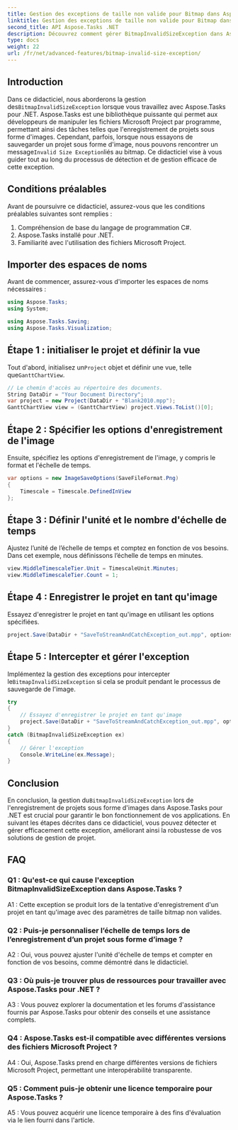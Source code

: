 ```yaml
---
title: Gestion des exceptions de taille non valide pour Bitmap dans Aspose.Tasks
linktitle: Gestion des exceptions de taille non valide pour Bitmap dans Aspose.Tasks
second_title: API Aspose.Tasks .NET
description: Découvrez comment gérer BitmapInvalidSizeException dans Aspose.Tasks pour .NET lors de l’enregistrement de projets sous forme d’images. Tutoriel complet avec des conseils étape par étape.
type: docs
weight: 22
url: /fr/net/advanced-features/bitmap-invalid-size-exception/
---
```

## Introduction

 Dans ce didacticiel, nous aborderons la gestion des`BitmapInvalidSizeException` lorsque vous travaillez avec Aspose.Tasks pour .NET. Aspose.Tasks est une bibliothèque puissante qui permet aux développeurs de manipuler les fichiers Microsoft Project par programme, permettant ainsi des tâches telles que l'enregistrement de projets sous forme d'images. Cependant, parfois, lorsque nous essayons de sauvegarder un projet sous forme d'image, nous pouvons rencontrer un message`Invalid Size Exception`liés au bitmap. Ce didacticiel vise à vous guider tout au long du processus de détection et de gestion efficace de cette exception.

## Conditions préalables

Avant de poursuivre ce didacticiel, assurez-vous que les conditions préalables suivantes sont remplies :
1. Compréhension de base du langage de programmation C#.
2. Aspose.Tasks installé pour .NET.
3. Familiarité avec l'utilisation des fichiers Microsoft Project.

## Importer des espaces de noms

Avant de commencer, assurez-vous d'importer les espaces de noms nécessaires :
```csharp
using Aspose.Tasks;
using System;

using Aspose.Tasks.Saving;
using Aspose.Tasks.Visualization;

```

## Étape 1 : initialiser le projet et définir la vue

 Tout d'abord, initialisez un`Project` objet et définir une vue, telle que`GanttChartView`.

```csharp
// Le chemin d'accès au répertoire des documents.
String DataDir = "Your Document Directory";
var project = new Project(DataDir + "Blank2010.mpp");
GanttChartView view = (GanttChartView) project.Views.ToList()[0];
```

## Étape 2 : Spécifier les options d'enregistrement de l'image

Ensuite, spécifiez les options d'enregistrement de l'image, y compris le format et l'échelle de temps.

```csharp
var options = new ImageSaveOptions(SaveFileFormat.Png)
{
    Timescale = Timescale.DefinedInView
};
```

## Étape 3 : Définir l'unité et le nombre d'échelle de temps

Ajustez l’unité de l’échelle de temps et comptez en fonction de vos besoins. Dans cet exemple, nous définissons l’échelle de temps en minutes.

```csharp
view.MiddleTimescaleTier.Unit = TimescaleUnit.Minutes;
view.MiddleTimescaleTier.Count = 1;
```

## Étape 4 : Enregistrer le projet en tant qu'image

Essayez d'enregistrer le projet en tant qu'image en utilisant les options spécifiées.

```csharp
project.Save(DataDir + "SaveToStreamAndCatchException_out.mpp", options);
```

## Étape 5 : Intercepter et gérer l'exception

 Implémentez la gestion des exceptions pour intercepter le`BitmapInvalidSizeException` si cela se produit pendant le processus de sauvegarde de l'image.

```csharp
try
{
    // Essayez d'enregistrer le projet en tant qu'image
    project.Save(DataDir + "SaveToStreamAndCatchException_out.mpp", options);
}
catch (BitmapInvalidSizeException ex)
{
    // Gérer l'exception
    Console.WriteLine(ex.Message);
}
```

## Conclusion

 En conclusion, la gestion du`BitmapInvalidSizeException` lors de l'enregistrement de projets sous forme d'images dans Aspose.Tasks pour .NET est crucial pour garantir le bon fonctionnement de vos applications. En suivant les étapes décrites dans ce didacticiel, vous pouvez détecter et gérer efficacement cette exception, améliorant ainsi la robustesse de vos solutions de gestion de projet.

## FAQ

### Q1 : Qu'est-ce qui cause l'exception BitmapInvalidSizeException dans Aspose.Tasks ?

A1 : Cette exception se produit lors de la tentative d'enregistrement d'un projet en tant qu'image avec des paramètres de taille bitmap non valides.

### Q2 : Puis-je personnaliser l’échelle de temps lors de l’enregistrement d’un projet sous forme d’image ?

A2 : Oui, vous pouvez ajuster l'unité d'échelle de temps et compter en fonction de vos besoins, comme démontré dans le didacticiel.

### Q3 : Où puis-je trouver plus de ressources pour travailler avec Aspose.Tasks pour .NET ?

A3 : Vous pouvez explorer la documentation et les forums d'assistance fournis par Aspose.Tasks pour obtenir des conseils et une assistance complets.

### Q4 : Aspose.Tasks est-il compatible avec différentes versions des fichiers Microsoft Project ?

A4 : Oui, Aspose.Tasks prend en charge différentes versions de fichiers Microsoft Project, permettant une interopérabilité transparente.

### Q5 : Comment puis-je obtenir une licence temporaire pour Aspose.Tasks ?

A5 : Vous pouvez acquérir une licence temporaire à des fins d'évaluation via le lien fourni dans l'article.